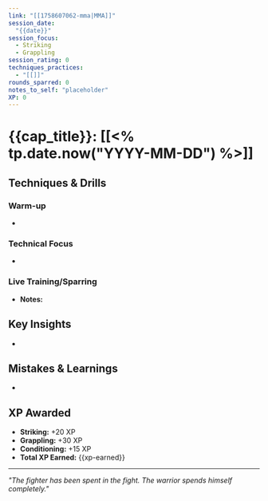 ```yaml
---
link: "[[1758607062-mma|MMA]]"
session_date:
  "{{date}}"
session_focus:
  - Striking
  - Grappling
session_rating: 0
techniques_practices:
  - "[[]]"
rounds_sparred: 0
notes_to_self: "placeholder"
XP: 0
---
```

# {{cap_title}}: [[<% tp.date.now("YYYY-MM-DD") %>]]
## Techniques & Drills
### Warm-up
- 

### Technical Focus
- 

### Live Training/Sparring
- **Notes:** 

## Key Insights
- 

## Mistakes & Learnings
- 

## XP Awarded
- **Striking:** +20 XP
- **Grappling:** +30 XP  
- **Conditioning:** +15 XP
- **Total XP Earned:** {{xp-earned}}

---

*"The fighter has been spent in the fight. The warrior spends himself completely."*



